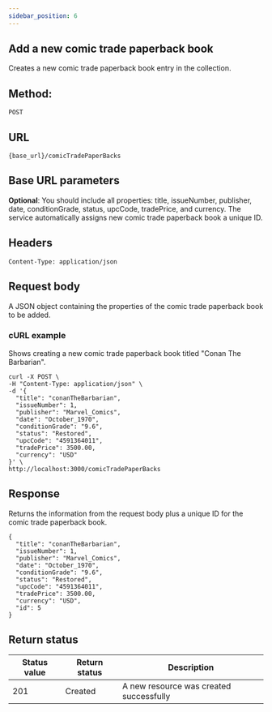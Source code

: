 ```yaml
---
sidebar_position: 6
---
```


## Add a new comic trade paperback book
Creates a new comic trade paperback book entry in the collection.

## Method: 
`POST`

## URL
`{base_url}/comicTradePaperBacks`

## Base URL parameters
**Optional**: You should include all properties: title, issueNumber, publisher, date, conditionGrade, status, upcCode, tradePrice, and currency.
The service automatically assigns new comic trade paperback book a unique ID.

## Headers
`Content-Type: application/json`

## Request body
A JSON object containing the properties of the comic trade paperback book to be added.

### cURL example
Shows creating a new comic trade paperback book titled "Conan The Barbarian".

```
curl -X POST \
-H "Content-Type: application/json" \
-d '{ 
  "title": "conanTheBarbarian",
  "issueNumber": 1,
  "publisher": "Marvel_Comics",
  "date": "October_1970",
  "conditionGrade": "9.6",
  "status": "Restored",
  "upcCode": "4591364011",
  "tradePrice": 3500.00,
  "currency": "USD"
}' \
http://localhost:3000/comicTradePaperBacks
```

## Response
Returns the information from the request body plus a unique ID for the comic trade paperback book.

```
{
  "title": "conanTheBarbarian",
  "issueNumber": 1,
  "publisher": "Marvel_Comics",
  "date": "October_1970",
  "conditionGrade": "9.6",
  "status": "Restored",
  "upcCode": "4591364011",
  "tradePrice": 3500.00,
  "currency": "USD",
  "id": 5
}
```

## Return status

| Status value | Return status | Description |
| --- | --- | --- |
| 201 | Created | A new resource was created successfully |
